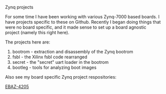 Zynq projects

For some time I have been working with various Zynq-7000 based boards.
I have projects specific to these on Github.
Recently I began doing things that were no board specific, and it
made sense to set up a board agnostic project (namely this right here).

The projects here are:

1. bootrom - extraction and disassembly of the Zynq bootrom
2. fsbl - the Xilinx fsbl code rearranged
3. secret - the "secret" uart loader in the bootrom
4. bootleg - tools for analyzing boot images

Also see my board specific Zynq project respositories:

[EBAZ-4205](https://github.com/trebisky/ebaz4205_miner)

